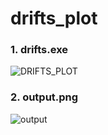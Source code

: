 # drifts_plot
### **1. drifts.exe**
![DRIFTS_PLOT](https://user-images.githubusercontent.com/25687036/154058040-5935b51c-27b3-465e-921e-129184d46916.gif)

### **2. output.png**
![output](https://user-images.githubusercontent.com/25687036/154058125-1c775051-e35c-42af-8b7d-1361c83938fe.png)
